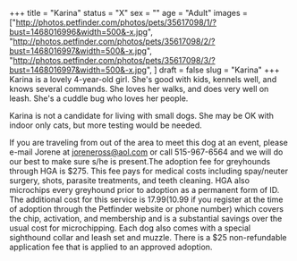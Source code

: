 +++
title = "Karina"
status = "X"
sex = ""
age = "Adult"
images = ["http://photos.petfinder.com/photos/pets/35617098/1/?bust=1468016996&width=500&-x.jpg",
"http://photos.petfinder.com/photos/pets/35617098/2/?bust=1468016997&width=500&-x.jpg",
"http://photos.petfinder.com/photos/pets/35617098/3/?bust=1468016997&width=500&-x.jpg",
]
draft = false
slug = "Karina"
+++
Karina is a lovely 4-year-old girl. She's good with kids, kennels well, and knows several commands. She loves her walks, and does very well on leash. She's a cuddle bug who loves her people.

Karina is not a candidate for living with small dogs. She may be OK with indoor only cats, but more testing would be needed. 



If you are traveling from out of the area to meet this dog at an event, please e-mail Jorene at joreneross@aol.com or call 515-967-6564 and we will do our best to make sure s/he is present.The adoption fee for greyhounds through HGA is $275. This fee pays for medical costs including spay/neuter surgery, shots, parasite treatments, and teeth cleaning. HGA also microchips every greyhound prior to adoption as a permanent form of ID. The additional cost for this service is $17.99 ($10.99 if you register at the time of adoption through the Petfinder website or phone number) which covers the chip, activation, and membership and is a substantial savings over the usual cost for microchipping. Each dog also comes with a special sighthound collar and leash set and muzzle. There is a $25 non-refundable application fee that is applied to an approved adoption.
